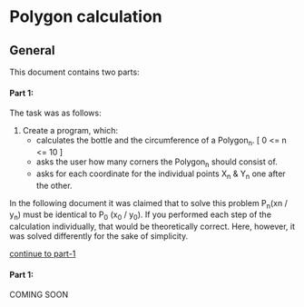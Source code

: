 # Polygon calculation

## General
This document contains two parts:

#### Part 1:

The task was as follows:

1. Create a program, which:
    - calculates the bottle and the circumference of a Polygon<sub>n</sub>. [ 0 <= n <= 10 ]
    - asks the user how many corners the Polygon<sub>n</sub> should consist of.
    - asks for each coordinate for the individual points X<sub>n</sub> & Y<sub>n</sub> one after the other.

In the following document it was claimed that to solve this problem P<sub>n</sub>(x<aub>n</sub> / y<sub>n</sub>) must be identical to P<sub>0</sub> (x<sub>0</sub> / y<sub>0</sub>).
If you performed each step of the calculation individually, that would be theoretically correct.
Here, however, it was solved differently for the sake of simplicity.

[continue to part-1](https://github.com/timrabl/polygon/tree/master/part-1 "part-1 folder of this repository")


#### Part 1:

COMING SOON
